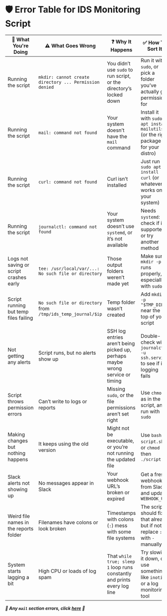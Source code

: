 # 🛡️ Error Table for IDS Monitoring Script

| 🧩 What You're Doing                         | ⚠️ What Goes Wrong                                             | ❓ Why It Happens                                                                  | ✅ How To Sort It                                                           |
|---------------------------------------------|----------------------------------------------------------------|-----------------------------------------------------------------------------------|------------------------------------------------------------------------------|
| Running the script                          | `mkdir: cannot create directory ... Permission denied`         | You didn’t use `sudo` to run script, or the directory’s locked down                            | Run it with `sudo`, or pick a folder you’ve actually got permission for     |
| Running the script                          | `mail: command not found`                                      | Your system doesn’t have the `mail` command                                      | Install it with `sudo apt install mailutils` (or the right package for your distro) |
| Running the script                          | `curl: command not found`                                      | Curl isn’t installed                                                              | Just run `sudo apt install curl` (or whatever works on your system)         |
| Running the script                          | `journalctl: command not found`                                | Your system doesn’t use `systemd`, or it’s not available                          | Needs `systemd`: check if it’s supported or try another method             |
| Logs not saving or script crashes early     | `tee: /usr/local/var/...: No such file or directory`           | Those output folders weren’t made yet                                             | Make sure `mkdir -p` runs properly, especially with `sudo`                  |
| Script running but temp files failing       | `No such file or directory` from `/tmp/ids_temp_journal/$ip`   | Temp folder wasn’t created                                                        | Add `mkdir -p "$TMP_DIR"` near the top of your script                       |
| Not getting any alerts                      | Script runs, but no alerts show up                             | SSH log entries aren’t being picked up, perhaps maybe wrong service or timing            | Double-check with `journalctl -u ssh.service` to see if it’s logging fails  |
| Script throws permission errors             | Can’t write to logs or reports                                 | Missing `sudo`, or the file permissions aren’t set right                          | Use `chmod` as in the script, and run with `sudo`                           |
| Making changes but nothing happens          | It keeps using the old version                                 | Might not be executable, or you’re not running the updated file                   | Use `bash script.sh`, or `chmod +x` then `./script.sh`                      |
| Slack alerts not showing up                 | No messages appear in Slack                                    | Your webhook URL’s broken or expired                                              | Get a fresh webhook from Slack and update `WEBHOOK_URL`                     |
| Weird file names in the reports folder      | Filenames have colons or look broken                           | Timestamps with colons (`:`) mess with some file systems                          | The script should fix that already but if not, replace `:` with `-` manually  |
| System starts lagging a bit                 | High CPU or loads of log spam                                  | That `while true; sleep 1` loop runs constantly and prints every log line         | Try slowing it down, or use something like `inotify` or a log monitoring tool |

***🚩 Any `mail` section errors, click [here](./email_config.md) 📢***

